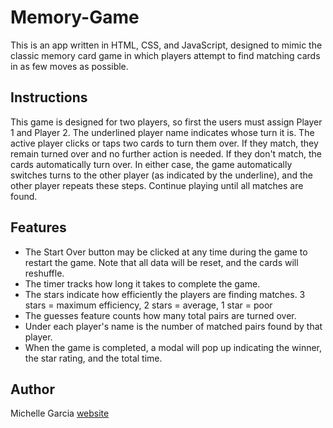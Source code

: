 # Memory-Game
This is an app written in HTML, CSS, and JavaScript, designed to mimic the classic memory card game in which players attempt to find matching cards in as few moves as possible.

## Instructions 
This game is designed for two players, so first the users must assign Player 1 and Player 2.  The underlined player name indicates whose turn it is.  The active player clicks or taps two cards to turn them over.  If they match, they remain turned over and no further action is needed.  If they don't match, the cards automatically turn over.  In either case, the game automatically switches turns to the other player (as indicated by the underline), and the other player repeats these steps.  Continue playing until all matches are found.

## Features
- The Start Over button may be clicked at any time during the game to restart the game.  Note that all data will be reset, and the cards will reshuffle.
- The timer tracks how long it takes to complete the game.
- The stars indicate how efficiently the players are finding matches.  3 stars = maximum efficiency, 2 stars = average, 1 star = poor
- The guesses feature counts how many total pairs are turned over.
- Under each player's name is the number of matched pairs found by that player.
- When the game is completed, a modal will pop up indicating the winner, the star rating, and the total time.

## Author
Michelle Garcia [website](http://michellemgarcia.com)



